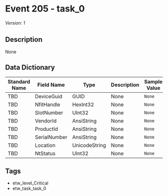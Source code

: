 # Event 205 - task_0
###### Version: 1

## Description
None

## Data Dictionary
|Standard Name|Field Name|Type|Description|Sample Value|
|---|---|---|---|---|
|TBD|DeviceGuid|GUID|None|`None`|
|TBD|NfitHandle|HexInt32|None|`None`|
|TBD|SlotNumber|UInt32|None|`None`|
|TBD|VendorId|AnsiString|None|`None`|
|TBD|ProductId|AnsiString|None|`None`|
|TBD|SerialNumber|AnsiString|None|`None`|
|TBD|Location|UnicodeString|None|`None`|
|TBD|NtStatus|UInt32|None|`None`|

## Tags
* etw_level_Critical
* etw_task_task_0